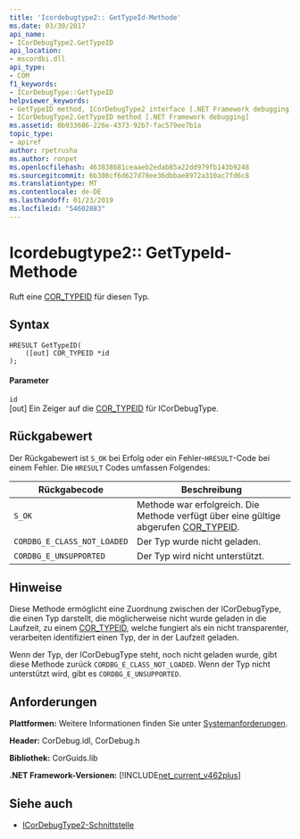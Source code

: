 ```yaml
---
title: 'Icordebugtype2:: GetTypeId-Methode'
ms.date: 03/30/2017
api_name:
- ICorDebugType2.GetTypeID
api_location:
- mscordbi.dll
api_type:
- COM
f1_keywords:
- ICorDebugType::GetTypeID
helpviewer_keywords:
- GetTypeID method, ICorDebugType2 interface [.NET Framework debugging]
- ICorDebugType2.GetTypeID method [.NET Framework debugging]
ms.assetid: 0b933686-226e-4373-92b7-fac579ee7b1a
topic_type:
- apiref
author: rpetrusha
ms.author: ronpet
ms.openlocfilehash: 463838681ceaaeb2edab85a22dd979fb143b9248
ms.sourcegitcommit: 6b308cf6d627d78ee36dbbae8972a310ac7fd6c8
ms.translationtype: MT
ms.contentlocale: de-DE
ms.lasthandoff: 01/23/2019
ms.locfileid: "54602883"
---
```

# <a name="icordebugtype2gettypeid-method"></a>Icordebugtype2:: GetTypeId-Methode
Ruft eine [COR_TYPEID](../../../../docs/framework/unmanaged-api/debugging/cor-typeid-structure.md) für diesen Typ.  
  
## <a name="syntax"></a>Syntax  
  
```  
HRESULT GetTypeID(  
    ([out] COR_TYPEID *id  
);  
```  
  
#### <a name="parameters"></a>Parameter  
 `id`  
 [out] Ein Zeiger auf die [COR_TYPEID](../../../../docs/framework/unmanaged-api/debugging/cor-typeid-structure.md) für ICorDebugType.  
  
## <a name="return-value"></a>Rückgabewert  
 Der Rückgabewert ist `S_OK` bei Erfolg oder ein Fehler-`HRESULT`-Code bei einem Fehler. Die `HRESULT` Codes umfassen Folgendes:  
  
|Rückgabecode|Beschreibung|  
|-----------------|-----------------|  
|`S_OK`|Methode war erfolgreich. Die Methode verfügt über eine gültige abgerufen [COR_TYPEID](../../../../docs/framework/unmanaged-api/debugging/cor-typeid-structure.md).|  
|`CORDBG_E_CLASS_NOT_LOADED`|Der Typ wurde nicht geladen.|  
|`CORDBG_E_UNSUPPORTED`|Der Typ wird nicht unterstützt.|  
  
## <a name="remarks"></a>Hinweise  
 Diese Methode ermöglicht eine Zuordnung zwischen der ICorDebugType, die einen Typ darstellt, die möglicherweise nicht wurde geladen in die Laufzeit, zu einem [COR_TYPEID](../../../../docs/framework/unmanaged-api/debugging/cor-typeid-structure.md), welche fungiert als ein nicht transparenter, verarbeiten identifiziert einen Typ, der in der Laufzeit geladen.  
  
 Wenn der Typ, der ICorDebugType steht, noch nicht geladen wurde, gibt diese Methode zurück `CORDBG_E_CLASS_NOT_LOADED`.  Wenn der Typ nicht unterstützt wird, gibt es `CORDBG_E_UNSUPPORTED`.  
  
## <a name="requirements"></a>Anforderungen  
 **Plattformen:** Weitere Informationen finden Sie unter [Systemanforderungen](../../../../docs/framework/get-started/system-requirements.md).  
  
 **Header:** CorDebug.idl, CorDebug.h  
  
 **Bibliothek:** CorGuids.lib  
  
 **.NET Framework-Versionen:** [!INCLUDE[net_current_v462plus](../../../../includes/net-current-v462plus-md.md)]  
  
## <a name="see-also"></a>Siehe auch
- [ICorDebugType2-Schnittstelle](../../../../docs/framework/unmanaged-api/debugging/icordebugtype2-interface.md)
